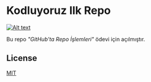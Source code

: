 # Kodluyoruz Ilk Repo

[![Alt text](https://patika-prod.s3.eu-central-1.amazonaws.com/staticFiles/patikaLogo.png)](https://digitalocean.com)


Bu repo *"GitHub'ta Repo İşlemleri"* ödevi için açılmıştır.

## License
[MIT](https://choosealicense.com/licenses/mit/)
